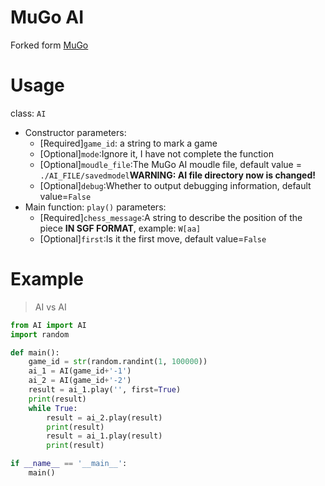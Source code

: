 # MuGo AI
Forked form [MuGo](https://github.com/brilee/MuGo)

# Usage
class: ``AI``  
* Constructor parameters:   
  - [Required]``game_id``: a string to mark a game  
  - [Optional]``mode``:Ignore it, I have not complete the function  
  - [Optional]``moudle_file``:The MuGo AI moudle file, default value = ``./AI_FILE/savedmodel``<b>WARNING: AI file directory now is changed!</b>  
  - [Optional]``debug``:Whether to output debugging information, default value=``False``  
* Main function: ``play()`` parameters:
  - [Required]``chess_message``:A string to describe the position of the piece <b>IN SGF FORMAT</b>,
      example: ``W[aa]``
  - [Optional]``first``:Is it the first move, default value=``False``




# Example
> AI vs AI

```python
from AI import AI
import random

def main():
    game_id = str(random.randint(1, 100000))
    ai_1 = AI(game_id+'-1')
    ai_2 = AI(game_id+'-2')
    result = ai_1.play('', first=True)
    print(result)
    while True:
        result = ai_2.play(result)
        print(result)
        result = ai_1.play(result)
        print(result)

if __name__ == '__main__':
    main()

```
